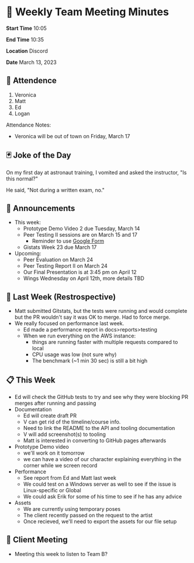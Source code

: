 # 🚀 Weekly Team Meeting Minutes

**Start Time** 10:05

**End Time** 10:35

**Location** Discord

**Date** March 13, 2023

## 👋 Attendence

1. Veronica
2. Matt
3. Ed
4. Logan

Attendance Notes:

- Veronica will be out of town on Friday, March 17

## 🃏 Joke of the Day

On my first day at astronaut training, I vomited and asked the instructor, "Is this normal?"

He said, "Not during a written exam, no."

## 📢 Announcements

- This week:
  - Prototype Demo Video 2 due Tuesday, March 14
  - Peer Testing II sessions are on March 15 and 17
    - Reminder to use [Google Form](https://forms.gle/GUEYYzDdRwFAgYWn6)
  - Gistats Week 23 due March 17
- Upcoming:
  - Peer Evaluation on March 24
  - Peer Testing Report II on March 24
  - Our Final Presentation is at 3:45 pm on April 12
  - Wings Wednesday on April 12th, more details TBD

## 📅 Last Week (Restrospective)

- Matt submitted Gitstats, but the tests were running and would complete but the PR wouldn't say it was OK to merge. Had to force merge.
- We really focused on performance last week.
  - Ed made a performance report in docs>reports>testing
  - When we run everything on the AWS instance:
    - things are running faster with multiple requests compared to local
    - CPU usage was low (not sure why)
    - The benchmark (~1 min 30 sec) is still a bit high

## 📋 This Week

- Ed will check the GitHub tests to try and see why they were blocking PR merges after running and passing
- Documentation
  - Ed will create draft PR
  - V can get rid of the timeline/course info.
  - Need to link the README to the API and tooling documentation
  - V will add screenshot(s) to tooling
  - Matt is interested in converting to GitHub pages afterwards
- Prototype Demo video
  - we'll work on it tomorrow
  - we can have a video of our character explaining everything in the corner while we screen record
- Performance
  - See report from Ed and Matt last week
  - We could test on a Windows server as well to see if the issue is Linux-specific or Global
  - We could ask Erik for some of his time to see if he has any advice
- Assets
  - We are currently using temporary poses
  - The client recently passed on the request to the artist
  - Once recieved, we'll need to export the assets for our file setup

## 🤝 Client Meeting

- Meeting this week to listen to Team B?

